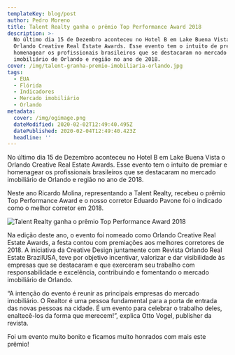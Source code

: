 ```yaml
---
templateKey: blog/post
author: Pedro Moreno
title: Talent Realty ganha o prêmio Top Performance Award 2018
description: >-
  No último dia 15 de Dezembro aconteceu no Hotel B em Lake Buena Vista o
  Orlando Creative Real Estate Awards. Esse evento tem o intuito de premiar e
  homenagear os profissionais brasileiros que se destacaram no mercado
  imobiliário de Orlando e região no ano de 2018.
cover: /img/talent-granha-premio-imobiliaria-orlando.jpg
tags:
  - EUA
  - Flórida
  - Indicadores
  - Mercado imobiliário
  - Orlando
metadata:
  cover: /img/ogimage.png
  dateModified: 2020-02-02T12:49:40.495Z
  datePublished: 2020-02-04T12:49:40.423Z
  headline: ''
---
```

No último dia 15 de Dezembro aconteceu no Hotel B em Lake Buena Vista o Orlando Creative Real Estate Awards. Esse evento tem o intuito de premiar e homenagear os profissionais brasileiros que se destacaram no mercado imobiliário de Orlando e região no ano de 2018.

Neste ano Ricardo Molina, representando a Talent Realty, recebeu o prêmio Top Performance Award e o nosso corretor Eduardo Pavone foi o indicado como o melhor corretor em 2018.

![Talent Realty ganha o prêmio Top Performance Award 2018](/img/talent-granha-premio-imobiliaria-orlando-1.jpg)

Na edição deste ano, o evento foi nomeado como Orlando Creative Real Estate Awards, a festa contou com premiações aos melhores corretores de 2018. A iniciativa da Creative Design juntamente com Revista Orlando Real Estate BrazilUSA, teve por objetivo incentivar, valorizar e dar visibilidade às empresas que se destacaram e que exerceram seu trabalho com responsabilidade e excelência, contribuindo e fomentando o mercado imobiliário de Orlando.

“A intenção do evento é reunir as principais empresas do mercado imobiliário. O Realtor é uma pessoa fundamental para a porta de entrada das novas pessoas na cidade. É um evento para celebrar o trabalho deles, enaltecê-los da forma que merecem!”, explica Otto Vogel, publisher da revista.

Foi um evento muito bonito e ficamos muito honrados com mais este prêmio!

